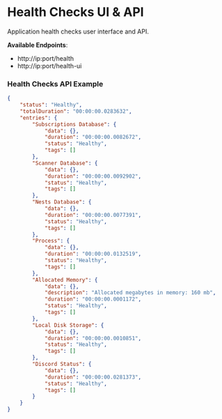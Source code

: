 # Health Checks UI & API  

Application health checks user interface and API.  

**Available Endpoints**:  

- http://ip:port/health  
- http://ip:port/health-ui  

### Health Checks API Example  
```json
{
	"status": "Healthy",
	"totalDuration": "00:00:00.0283632",
	"entries": {
		"Subscriptions Database": {
			"data": {},
			"duration": "00:00:00.0082672",
			"status": "Healthy",
			"tags": []
		},
		"Scanner Database": {
			"data": {},
			"duration": "00:00:00.0092902",
			"status": "Healthy",
			"tags": []
		},
		"Nests Database": {
			"data": {},
			"duration": "00:00:00.0077391",
			"status": "Healthy",
			"tags": []
		},
		"Process": {
			"data": {},
			"duration": "00:00:00.0132519",
			"status": "Healthy",
			"tags": []
		},
		"Allocated Memory": {
			"data": {},
			"description": "Allocated megabytes in memory: 160 mb",
			"duration": "00:00:00.0001172",
			"status": "Healthy",
			"tags": []
		},
		"Local Disk Storage": {
			"data": {},
			"duration": "00:00:00.0010851",
			"status": "Healthy",
			"tags": []
		},
		"Discord Status": {
			"data": {},
			"duration": "00:00:00.0281373",
			"status": "Healthy",
			"tags": []
		}
	}
}
```